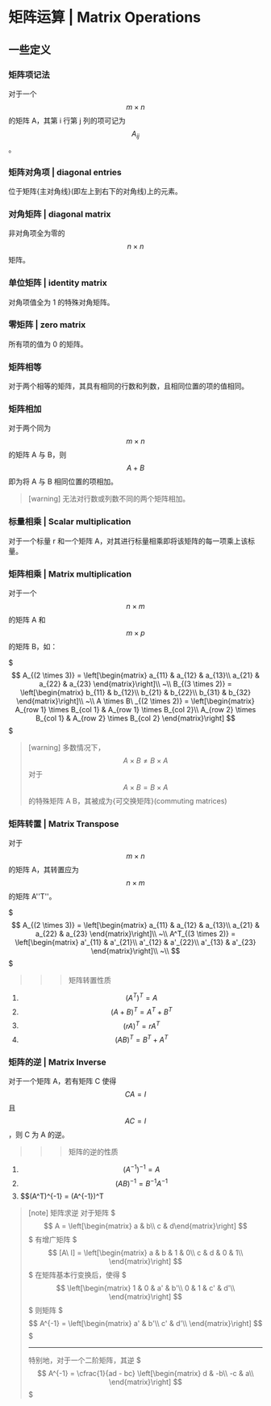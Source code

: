 # 矩阵运算 | Matrix Operations

## 一些定义

### 矩阵项记法

对于一个 $$m \times n$$ 的矩阵 A，其第 i 行第 j 列的项可记为 $$A_{ij}$$。

### 矩阵对角项 | diagonal entries

位于矩阵{主对角线}(即左上到右下的对角线)上的元素。

### 对角矩阵 | diagonal matrix

非对角项全为零的 $$n \times n$$ 矩阵。

### 单位矩阵 | identity matrix

对角项值全为 1 的特殊对角矩阵。

### 零矩阵 | zero matrix

所有项的值为 0 的矩阵。

### 矩阵相等

对于两个相等的矩阵，其具有相同的行数和列数，且相同位置的项的值相同。

### 矩阵相加

对于两个同为 $$m \times n$$ 的矩阵 A 与 B，则 $$A + B$$ 即为将 A 与 B 相同位置的项相加。

> [warning]
> 无法对行数或列数不同的两个矩阵相加。

### 标量相乘 | Scalar multiplication

对于一个标量 r 和一个矩阵 A，对其进行标量相乘即将该矩阵的每一项乘上该标量。

### 矩阵相乘 | Matrix multiplication

对于一个 $$n \times m$$ 的矩阵 A 和 $$m \times p$$ 的矩阵 B，如：

$$$
A_{(2 \times 3)} = \left[\begin{matrix}
    a_{11} & a_{12} & a_{13}\\
    a_{21} & a_{22} & a_{23}
\end{matrix}\right]\\
~\\
B_{(3 \times 2)} = \left[\begin{matrix}
    b_{11} & b_{12}\\
    b_{21} & b_{22}\\
    b_{31} & b_{32}
\end{matrix}\right]\\
~\\
A \times B\ _{(2 \times 2)} = \left[\begin{matrix}
    A_{row 1} \times B_{col 1} & A_{row 1} \times B_{col 2}\\
    A_{row 2} \times B_{col 1} & A_{row 2} \times B_{col 2}
\end{matrix}\right]
$$$

> [warning]
> 多数情况下，$$A \times B \neq B \times A$$
> 对于 $$A \times B = B \times A$$ 的特殊矩阵 A B，其被成为{可交换矩阵}(commuting matrices)

### 矩阵转置 | Matrix Transpose

对于 $$m \times n$$ 的矩阵 A，其转置应为 $$n \times m$$ 的矩阵 A''T''。

$$$
A_{(2 \times 3)} = \left[\begin{matrix}
    a_{11} & a_{12} & a_{13}\\
    a_{21} & a_{22} & a_{23}
\end{matrix}\right]\\
~\\
A^T_{(3 \times 2)} = \left[\begin{matrix}
    a'_{11} & a'_{21}\\
    a'_{12} & a'_{22}\\
    a'_{13} & a'_{23}
\end{matrix}\right]\\
~\\
$$$

>>> 矩阵转置性质
1. $$(A^T)^T = A$$
2. $$(A + B)^T = A^T + B^T$$
3. $$(rA)^T = rA^T$$
4. $$(AB)^T = B^T + A^T$$
>>>

### 矩阵的逆 | Matrix Inverse

对于一个矩阵 A，若有矩阵 C 使得 $$CA = I$$ 且 $$AC = I$$，则 C 为 A 的逆。

>>> 矩阵的逆的性质
1. $$(A^{-1})^{-1} = A$$
2. $$(AB)^{-1} = B^{-1} A^{-1}$$
3. $$(A^T)^{-1} = (A^{-1})^T
>>>

> [note] 矩阵求逆
> 对于矩阵
> $$$
> A = \left[\begin{matrix} a & b\\ c & d\end{matrix}\right]
> $$$
> 有增广矩阵
> $$$
> [A\ I] = \left[\begin{matrix}
> a & b & 1 & 0\\
> c & d & 0 & 1\\
> \end{matrix}\right]
> $$$
> 在矩阵基本行变换后，使得
> $$$
> \left[\begin{matrix}
> 1 & 0 & a' & b'\\
> 0 & 1 & c' & d'\\
> \end{matrix}\right]
> $$$
> 则矩阵
> $$$
> A^{-1} = \left[\begin{matrix}
> a' & b'\\
> c' & d'\\
> \end{matrix}\right]
> $$$
> - - -
> 特别地，对于一个二阶矩阵，其逆
> $$$
> A^{-1} = \cfrac{1}{ad - bc} \left[\begin{matrix}
> d & -b\\
> -c & a\\
> \end{matrix}\right]
> $$$

